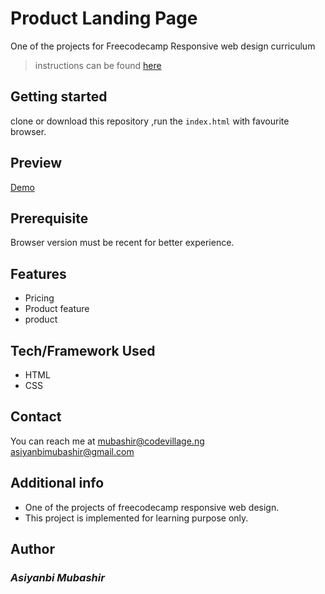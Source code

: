 # Product Landing Page
One of the projects for Freecodecamp Responsive web design curriculum  

>instructions can be found [here](<https://www.freecodecamp.org/learn/responsive-web-design/responsive-web-design-projects/build-a-product-landing-page>)
## Getting started
clone or download this repository ,run the `index.html` with favourite browser.
## Preview
[Demo](<https://mb-product-landingpage.netlify.app/>)

## Prerequisite
Browser version must be recent for better experience.
## Features
- Pricing
- Product feature
- product
## Tech/Framework Used
- HTML
- CSS
## Contact
You can reach me at <mubashir@codevillage.ng>  
<asiyanbimubashir@gmail.com>
## Additional info 
- One of the projects of freecodecamp responsive web design.
- This project is implemented for learning purpose only.
## Author
### _*Asiyanbi Mubashir*_